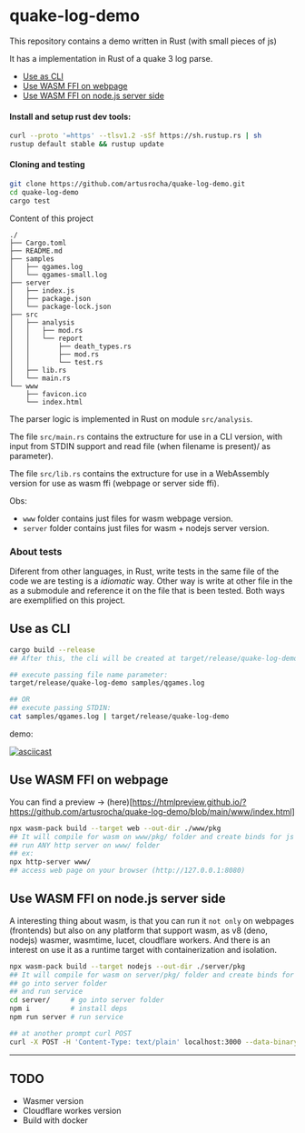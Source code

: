 # quake-log-demo

This repository contains a demo written in Rust (with small pieces of js)

It has a implementation in Rust of a quake 3 log parse.

- [Use as CLI](#use-as-cli)
- [Use WASM FFI on webpage](#use-wasm-ffi-on-webpage)
- [Use WASM FFI on node.js server side](#use-wasm-ffi-on-nodejs-server-side)


#### Install and setup rust dev tools:
```bash
curl --proto '=https' --tlsv1.2 -sSf https://sh.rustup.rs | sh
rustup default stable && rustup update
```

#### Cloning and testing
```bash 
git clone https://github.com/artusrocha/quake-log-demo.git
cd quake-log-demo
cargo test
```

Content of this project
```
./
├── Cargo.toml
├── README.md
├── samples
│   ├── qgames.log
│   └── qgames-small.log
├── server
│   ├── index.js
│   ├── package.json
│   └── package-lock.json
├── src
│   ├── analysis
│   │   ├── mod.rs
│   │   └── report
│   │       ├── death_types.rs
│   │       ├── mod.rs
│   │       └── test.rs
│   ├── lib.rs
│   └── main.rs
└── www
    ├── favicon.ico
    └── index.html
```
The parser logic is implemented in Rust on module `src/analysis`.

The file `src/main.rs` contains the extructure for use in a CLI version, with input from STDIN support and read file (when filename is present)/ as parameter).

The file `src/lib.rs` contains the extructure for use in a WebAssembly version for use as wasm ffi (webpage or server side ffi).

Obs:
- `www` folder contains just files for wasm webpage version.
- `server` folder contains just files for wasm + nodejs server version.

### About tests
Diferent from other languages, in Rust, write tests in the same file of the code we are testing is a *idiomatic* way. Other way is write at other file in the as a submodule and reference it on the file that is been tested. Both ways are exemplified on this project.

## Use as CLI

```bash
cargo build --release
## After this, the cli will be created at target/release/quake-log-demo

## execute passing file name parameter:
target/release/quake-log-demo samples/qgames.log

## OR
## execute passing STDIN:
cat samples/qgames.log | target/release/quake-log-demo
```

demo:

[![asciicast](https://asciinema.org/a/8M6VNnw8fqtxOK1VqQOd1T6eF.svg)](https://asciinema.org/a/8M6VNnw8fqtxOK1VqQOd1T6eF)

## Use WASM FFI on webpage
You can find a preview -> (here)[https://htmlpreview.github.io/?https://github.com/artusrocha/quake-log-demo/blob/main/www/index.html]

```bash
npx wasm-pack build --target web --out-dir ./www/pkg
## It will compile for wasm on www/pkg/ folder and create binds for js
## run ANY http server on www/ folder
## ex:
npx http-server www/
## access web page on your browser (http://127.0.0.1:8080)
```

## Use WASM FFI on node.js server side

A interesting thing about wasm, is that you can run it `not only` on webpages (frontends) but also on any platform that support wasm, as v8 (deno, nodejs)
wasmer, wasmtime, lucet, cloudflare workers.
And there is an interest on use it as a runtime target with containerization and isolation.

```bash
npx wasm-pack build --target nodejs --out-dir ./server/pkg
## It will compile for wasm on server/pkg/ folder and create binds for js
## go into server folder
## and run service
cd server/     # go into server folder
npm i          # install deps
npm run server # run service

## at another prompt curl POST
curl -X POST -H 'Content-Type: text/plain' localhost:3000 --data-binary "@samples/qgames.log"
```

---
## TODO
- Wasmer version
- Cloudflare workes version
- Build with docker
